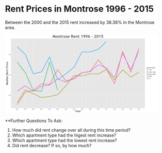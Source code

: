 Rent Prices in Montrose 1996 - 2015
================

Between the 2000 and the 2015 rent increased by 38.38% in the Montrose area.

![](../images/montrose.png)

\*\*Further Questions To Ask:

1.  How much did rent change over all during this time period?
2.  Which apartment type had the higest rent increase?
3.  Which apartment type had the lowest rent increase?
4.  Did rent decrease? If so, by how much?
